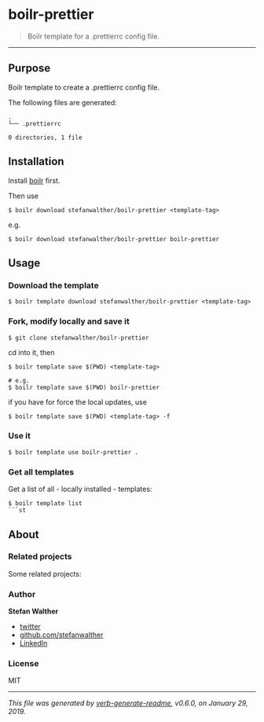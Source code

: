 # boilr-prettier

> Boilr template for a .prettierrc config file.

---

## Purpose
Boilr template to create a .prettierrc config file.

The following files are generated:

```
.
└── .prettierrc

0 directories, 1 file

```

## Installation
Install [boilr](https://github.com/tmrts/boilr) first. 

Then use 

```
$ boilr download stefanwalther/boilr-prettier <template-tag>
```

e.g.
```
$ boilr download stefanwalther/boilr-prettier boilr-prettier
```

## Usage
### Download the template

```
$ boilr template download stefanwalther/boilr-prettier <template-tag>
```

### Fork, modify locally and save it

```
$ git clone stefanwalther/boilr-prettier
```

cd into it, then

```
$ boilr template save $(PWD) <template-tag>

# e.g. 
$ boilr template save $(PWD) boilr-prettier
```

if you have for force the local updates, use

```
$ boilr template save $(PWD) <template-tag> -f
```

### Use it

```
$ boilr template use boilr-prettier .
```

### Get all templates

Get a list of all - locally installed - templates:

```
$ boilr template list
```st
```

## About

### Related projects
Some related projects:

 

### Author
**Stefan Walther**

* [twitter](http://twitter.com/waltherstefan)  
* [github.com/stefanwalther](http://github.com/stefanwalther) 
* [LinkedIn](https://www.linkedin.com/in/stefanwalther/) 

### License
MIT

***

_This file was generated by [verb-generate-readme](https://github.com/verbose/verb-generate-readme), v0.6.0, on January 29, 2019._

